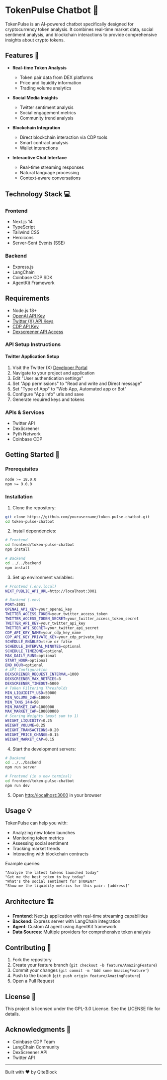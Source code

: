 # TokenPulse Chatbot 🤖

TokenPulse is an AI-powered chatbot specifically designed for cryptocurrency token analysis. It combines real-time market data, social sentiment analysis, and blockchain interactions to provide comprehensive insights about crypto tokens.

## Features 🚀

- **Real-time Token Analysis**

  - Token pair data from DEX platforms
  - Price and liquidity information
  - Trading volume analytics

- **Social Media Insights**

  - Twitter sentiment analysis
  - Social engagement metrics
  - Community trend analysis

- **Blockchain Integration**

  - Direct blockchain interaction via CDP tools
  - Smart contract analysis
  - Wallet interactions

- **Interactive Chat Interface**
  - Real-time streaming responses
  - Natural language processing
  - Context-aware conversations

## Technology Stack 💻

### Frontend

- Next.js 14
- TypeScript
- Tailwind CSS
- Heroicons
- Server-Sent Events (SSE)

### Backend

- Express.js
- LangChain
- Coinbase CDP SDK
- AgentKit Framework

## Requirements

- Node.js 18+
- [OpenAI API Key](https://platform.openai.com/docs/quickstart#create-and-export-an-api-key)
- [Twitter (X) API Keys](https://developer.x.com/en/portal/dashboard)
- [CDP API Key](https://portal.cdp.coinbase.com/access/api)
- [Dexscreener API Access](https://docs.dexscreener.com/api/reference)

### API Setup Instructions

#### Twitter Application Setup

1. Visit the Twitter (X) [Developer Portal](https://developer.x.com/en/portal/dashboard)
2. Navigate to your project and application
3. Edit "User authentication settings"
4. Set "App permissions" to "Read and write and Direct message"
5. Set "Type of App" to "Web App, Automated app or Bot"
6. Configure "App info" urls and save
7. Generate required keys and tokens

### APIs & Services

- Twitter API
- DexScreener
- Pyth Network
- Coinbase CDP

## Getting Started 🏁

### Prerequisites

```bash
node >= 18.0.0
npm >= 9.0.0
```

### Installation

1. Clone the repository:

```bash
git clone https://github.com/yourusername/token-pulse-chatbot.git
cd token-pulse-chatbot
```

2. Install dependencies:

```bash
# Frontend
cd frontend/token-pulse-chatbot
npm install

# Backend
cd ../../backend
npm install
```

3. Set up environment variables:

```bash
# Frontend (.env.local)
NEXT_PUBLIC_API_URL=http://localhost:3001

# Backend (.env)
PORT=3001
OPENAI_API_KEY=your_openai_key
TWITTER_ACCESS_TOKEN=your_twitter_access_token
TWITTER_ACCESS_TOKEN_SECRET=your_twitter_access_token_secret
TWITTER_API_KEY=your_twitter_api_key
TWITTER_API_SECRET=your_twitter_api_secret
CDP_API_KEY_NAME=your_cdp_key_name
CDP_API_KEY_PRIVATE_KEY=your_cdp_private_key
SCHEDULE_ENABLED=true or false
SCHEDULE_INTERVAL_MINUTES=optional
SCHEDULE_TIMEZONE=optional
MAX_DAILY_RUNS=optional
START_HOUR=optional
END_HOUR=optional
# API Configuration
DEXSCREENER_REQUEST_INTERVAL=1000
DEXSCREENER_MAX_RETRIES=3
DEXSCREENER_TIMEOUT=5000
# Token Filtering Thresholds
MIN_LIQUIDITY_USD=50000
MIN_VOLUME_24H=10000
MIN_TXNS_24H=50
MIN_MARKET_CAP=1000000
MAX_MARKET_CAP=100000000
# Scoring Weights (must sum to 1)
WEIGHT_LIQUIDITY=0.25
WEIGHT_VOLUME=0.25
WEIGHT_TRANSACTIONS=0.20
WEIGHT_PRICE_CHANGE=0.15
WEIGHT_MARKET_CAP=0.15
```

4. Start the development servers:

```bash
# Backend
cd ../../backend
npm run server

# Frontend (in a new terminal)
cd frontend/token-pulse-chatbot
npm run dev
```

5. Open [http://localhost:3000](http://localhost:3000) in your browser

## Usage 💡

TokenPulse can help you with:

- Analyzing new token launches
- Monitoring token metrics
- Assessing social sentiment
- Tracking market trends
- Interacting with blockchain contracts

Example queries:

```
"Analyze the latest tokens launched today"
"Get me the best token to buy today"
"What's the social sentiment for $TOKEN?"
"Show me the liquidity metrics for this pair: [address]"
```

## Architecture 🏗️

- **Frontend**: Next.js application with real-time streaming capabilities
- **Backend**: Express server with LangChain integration
- **Agent**: Custom AI agent using AgentKit framework
- **Data Sources**: Multiple providers for comprehensive token analysis

## Contributing 🤝

1. Fork the repository
2. Create your feature branch (`git checkout -b feature/AmazingFeature`)
3. Commit your changes (`git commit -m 'Add some AmazingFeature'`)
4. Push to the branch (`git push origin feature/AmazingFeature`)
5. Open a Pull Request

## License 📝

This project is licensed under the GPL-3.0 License. See the LICENSE file for details.

## Acknowledgments 🙏

- Coinbase CDP Team
- LangChain Community
- DexScreener API
- Twitter API

---

Built with ❤️ by QiteBlock
